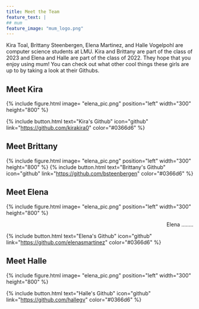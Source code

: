 ```yaml
---
title: Meet the Team
feature_text: |
## mum
feature_image: "mum_logo.png"
---
```


Kira Toal, Brittany Steenbergen, Elena Martinez, and Halle Vogelpohl are computer science students at LMU. Kira and Brittany are part of the class of 2023 and Elena and Halle are part of the class of 2022. They hope that you enjoy using mum! You can check out what other cool things these girls are up to by taking a look at their Githubs.

## Meet Kira

{% include figure.html image= "elena_pic.png" position="left" width="300" height="800" %}

{% include button.html text="Kira's Github" icon="github" link="https://github.com/kirakira0" color="#0366d6" %}

## Meet Brittany

{% include figure.html image= "elena_pic.png" position="left" width="300" height="800" %}
{% include button.html text="Brittany's Github" icon="github" link="https://github.com/bsteenbergen" color="#0366d6" %}

## Meet Elena

{% include figure.html image= "elena_pic.png" position="left" width="300" height="800" %}

<div style="text-align: right"> Elena ........ </div>

{% include button.html text="Elena's Github" icon="github" link="https://github.com/elenasmartinez" color="#0366d6" %}

## Meet Halle

{% include figure.html image= "elena_pic.png" position="left" width="300" height="800" %}

{% include button.html text="Halle's Github" icon="github" link="https://github.com/hallegv" color="#0366d6" %}
